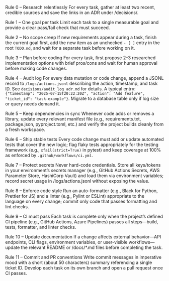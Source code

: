 Rule 0 – Research relentlessly
For every task, gather at least two recent, credible sources and save the links in an ADR under /decisions/.

Rule 1 – One goal per task
Limit each task to a single measurable goal and provide a clear pass/fail check that must succeed.

Rule 2 – No scope creep
If new requirements appear during a task, finish the current goal first, add the new item as an unchecked `- [ ]` entry in the root `TODO.md`, and wait for a separate task before working on it.

Rule 3 – Plan before coding
For every task, first propose 2–3 researched implementation options with brief pros/cons and wait for human approval before making code changes.

Rule 4 – Audit log
For every data mutation or code change, append a JSONL record to `/logs/actions.jsonl` describing the action, timestamp, and task ID. See `decisions/audit_log_adr.md` for details. A typical entry:
`{"timestamp": "2025-07-15T20:22:20Z", "action": "Add feature", "ticket_id": "task-example"}`. Migrate to a database table only if log size or query needs demand it.

Rule 5 – Keep dependencies in sync
Whenever code adds or removes a library, update every relevant manifest file (e.g., requirements.txt, package.json, pyproject.toml, etc.) and verify the project builds cleanly from a fresh workspace.

Rule 6 – Ship stable tests
Every code change must add or update automated tests that cover the new logic; flag flaky tests appropriately for the testing framework (e.g., `xfail(strict=True)` in pytest) and keep coverage at 100% as enforced by `.github/workflows/ci.yml`.

Rule 7 – Protect secrets
Never hard-code credentials. Store all keys/tokens in your environment’s secrets manager (e.g., GitHub Actions Secrets, AWS Parameter Store, HashiCorp Vault) and load them via environment variables; record secret usage in /logs/actions.jsonl without exposing the value.

Rule 8 – Enforce code style
Run an auto-formatter (e.g., Black for Python, Prettier for JS) and a linter (e.g., Pylint or ESLint) appropriate to the language on every change; commit only code that passes formatting and lint checks.

Rule 9 – CI must pass
Each task is complete only when the project’s defined CI pipeline (e.g., GitHub Actions, Azure Pipelines) passes all steps—build, tests, formatter, and linter checks.

Rule 10 – Update documentation
If a change affects external behavior—API endpoints, CLI flags, environment variables, or user-visible workflows—update the relevant README or /docs/*.md files before completing the task.

Rule 11 – Commit and PR conventions
Write commit messages in imperative mood with a short (about 50 characters) summary referencing a single ticket ID. Develop each task on its own branch and open a pull request once CI passes.

